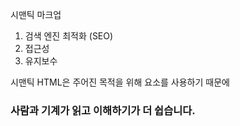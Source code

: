 시맨틱 마크업

1. 검색 엔진 최적화 (SEO)
2. 접근성
3. 유지보수

시맨틱 HTML은 주어진 목적을 위해 요소를 사용하기 때문에
### 사람과 기계가 읽고 이해하기가 더 쉽습니다. ###
